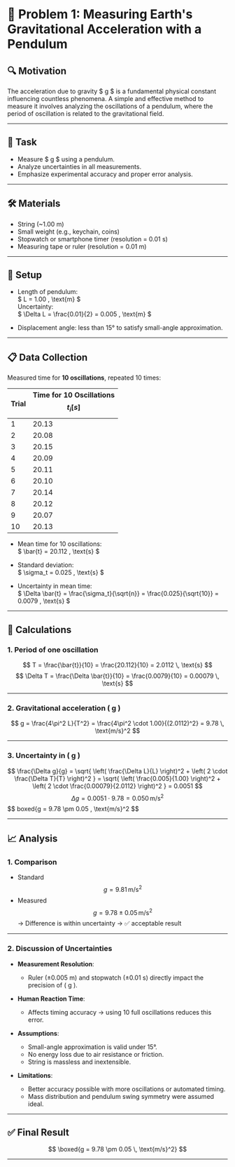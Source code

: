 # 🧪 Problem 1: Measuring Earth's Gravitational Acceleration with a Pendulum

## 🔍 Motivation

The acceleration due to gravity $ g $ is a fundamental physical constant influencing countless phenomena. A simple and effective method to measure it involves analyzing the oscillations of a pendulum, where the period of oscillation is related to the gravitational field.

---

## 🎯 Task

- Measure $ g $ using a pendulum.
- Analyze uncertainties in all measurements.
- Emphasize experimental accuracy and proper error analysis.

---

## 🛠️ Materials

- String (~1.00 m)
- Small weight (e.g., keychain, coins)
- Stopwatch or smartphone timer (resolution = 0.01 s)
- Measuring tape or ruler (resolution = 0.01 m)

---

## 🔧 Setup

- Length of pendulum:  
  $ L = 1.00 \, \text{m} $  
  Uncertainty:  
  $ \Delta L = \frac{0.01}{2} = 0.005 \, \text{m} $

- Displacement angle: less than 15° to satisfy small-angle approximation.

---

## 📋 Data Collection

Measured time for **10 oscillations**, repeated 10 times:

| Trial | Time for 10 Oscillations $$ t_i [s] $$ |
|-------|---------------------------------------------|
|   1   | 20.13                                       |
|   2   | 20.08                                       |
|   3   | 20.15                                       |
|   4   | 20.09                                       |
|   5   | 20.11                                       |
|   6   | 20.10                                       |
|   7   | 20.14                                       |
|   8   | 20.12                                       |
|   9   | 20.07                                       |
|  10   | 20.13                                       |


- Mean time for 10 oscillations:  
  $ \bar{t} = 20.112 \, \text{s} $

- Standard deviation:  
  $ \sigma_t = 0.025 \, \text{s} $

- Uncertainty in mean time:  
  $ \Delta \bar{t} = \frac{\sigma_t}{\sqrt{n}} = \frac{0.025}{\sqrt{10}} = 0.0079 \, \text{s} $

---

## 🧮 Calculations

### 1. Period of one oscillation

$$
T = \frac{\bar{t}}{10} = \frac{20.112}{10} = 2.0112 \, \text{s}
$$
$$
\Delta T = \frac{\Delta \bar{t}}{10} = \frac{0.0079}{10} = 0.00079 \, \text{s}
$$

---

### 2. Gravitational acceleration \( g \)

$$
g = \frac{4\pi^2 L}{T^2} = \frac{4\pi^2 \cdot 1.00}{(2.0112)^2} = 9.78 \, \text{m/s}^2
$$

---

### 3. Uncertainty in \( g \)

$$
\frac{\Delta g}{g} = \sqrt{ \left( \frac{\Delta L}{L} \right)^2 + \left( 2 \cdot \frac{\Delta T}{T} \right)^2 }
= \sqrt{ \left( \frac{0.005}{1.00} \right)^2 + \left( 2 \cdot \frac{0.00079}{2.0112} \right)^2 } = 0.0051
$$
$$
\Delta g = 0.0051 \cdot 9.78 = 0.050 \, \text{m/s}^2
$$
$$
boxed{g = 9.78 \pm 0.05 \, \text{m/s}^2
$$

---

## 📈 Analysis

### 1. Comparison

- Standard $$ g = 9.81 \, \text{m/s}^2 $$
- Measured $$ g = 9.78 \pm 0.05 \, \text{m/s}^2 $$ 
  → Difference is within uncertainty → ✅ acceptable result

---

### 2. Discussion of Uncertainties

- **Measurement Resolution**:
    - Ruler (±0.005 m) and stopwatch (±0.01 s) directly impact the precision of \( g \).

- **Human Reaction Time**:
    - Affects timing accuracy → using 10 full oscillations reduces this error.

- **Assumptions**:
    - Small-angle approximation is valid under 15°.
    - No energy loss due to air resistance or friction.
    - String is massless and inextensible.

- **Limitations**:
    - Better accuracy possible with more oscillations or automated timing.
    - Mass distribution and pendulum swing symmetry were assumed ideal.

---

## ✅ Final Result

$$
\boxed{g = 9.78 \pm 0.05 \, \text{m/s}^2}
$$

---
